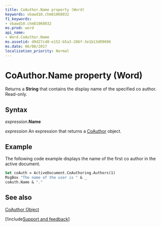 ```yaml
---
title: CoAuthor.Name property (Word)
keywords: vbawd10.chm81068032
f1_keywords:
- vbawd10.chm81068032
ms.prod: word
api_name:
- Word.CoAuthor.Name
ms.assetid: d9d27cd8-e152-b5a3-286f-3e1b13d09696
ms.date: 06/08/2017
localization_priority: Normal
---
```



# CoAuthor.Name property (Word)

Returns a  **String** that contains the display name of the specified co author. Read-only.


## Syntax

_expression_.**Name**

 _expression_ An expression that returns a [CoAuthor](./Word.CoAuthor.md) object.


## Example

The following code example displays the name of the first co author in the active document.


```vb
Set coAuth = ActiveDocument.CoAuthoring.Authors(1) 
MsgBox "The name of the user is " & _ 
coAuth.Name & "."
```


## See also


[CoAuthor Object](Word.CoAuthor.md)

[!include[Support and feedback](~/includes/feedback-boilerplate.md)]